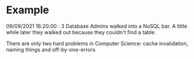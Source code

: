 # Example

<!-- replace-with-date starts -->
09/09/2021 16:20:00 : 3 Database Admins walked into a NoSQL bar. A little while later they walked out because they couldn't find a table.
<!-- replace-with-date ends -->

<!-- replace-with-joke starts -->
There are only two hard problems in Computer Science: cache invalidation, naming things and off-by-one-errors.
<!-- replace-with-joke ends -->